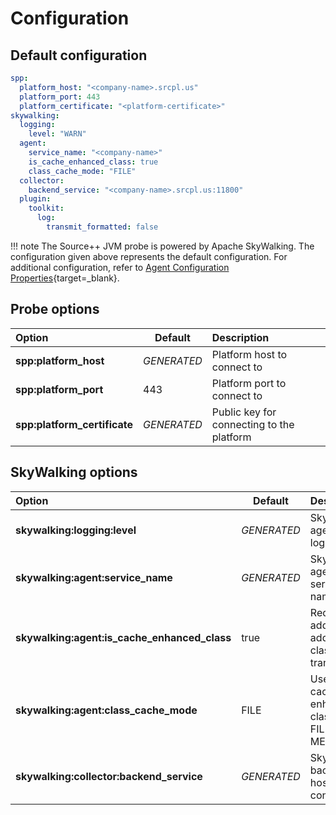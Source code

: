 # Configuration

## Default configuration

```yaml
spp:
  platform_host: "<company-name>.srcpl.us"
  platform_port: 443
  platform_certificate: "<platform-certificate>"
skywalking:
  logging:
    level: "WARN"
  agent:
    service_name: "<company-name>"
    is_cache_enhanced_class: true
    class_cache_mode: "FILE"
  collector:
    backend_service: "<company-name>.srcpl.us:11800"
  plugin:
    toolkit:
      log:
        transmit_formatted: false
```

!!! note
    The Source++ JVM probe is powered by Apache SkyWalking. The configuration given above represents the default
    configuration. For additional configuration, refer to [Agent Configuration Properties](https://skywalking.apache.org/docs/main/v8.8.0/en/setup/service-agent/java-agent/readme/#table-of-agent-configuration-properties){target=_blank}.

## Probe options

| Option                                 | Default              | Description                                                                        |
| :------------------------------------- | -------------------- | :--------------------------------------------------------------------------------- |
| **spp:platform_host**                  | *GENERATED*          | Platform host to connect to                                                        |
| **spp:platform_port**                  | 443                  | Platform port to connect to                                                        |
| **spp:platform_certificate**           | *GENERATED*          | Public key for connecting to the platform                                          |

## SkyWalking options

| Option                                           | Default              | Description                                                                        |
| :----------------------------------------------- | -------------------- | :--------------------------------------------------------------------------------- |
| **skywalking:logging:level**                     | *GENERATED*          | SkyWalking agent logging level                                                     |
| **skywalking:agent:service_name**                | *GENERATED*          | SkyWalking agent service name                                                      |
| **skywalking:agent:is_cache_enhanced_class**     | true                 | Required to add additional class transformers                                      |
| **skywalking:agent:class_cache_mode**            | FILE                 | Used to cache enhanced classes to FILE or MEMORY                                   |
| **skywalking:collector:backend_service**         | *GENERATED*          | SkyWalking backend host to connect to                                              |
